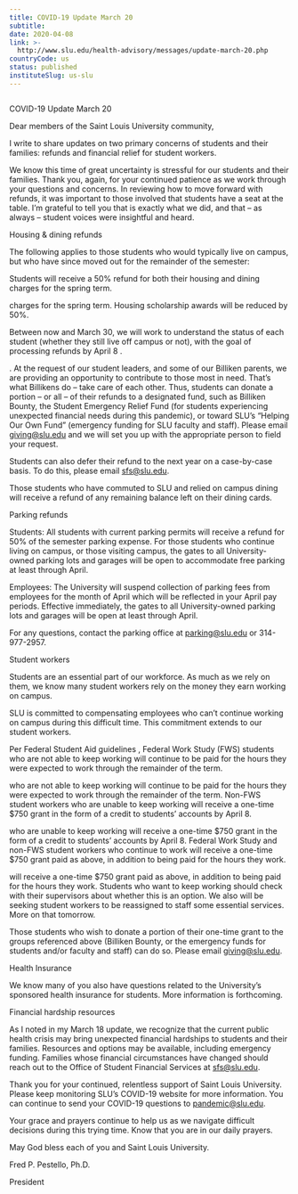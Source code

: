 ```yaml
---
title: COVID-19 Update March 20
subtitle: 
date: 2020-04-08
link: >-
  http://www.slu.edu/health-advisory/messages/update-march-20.php
countryCode: us
status: published
instituteSlug: us-slu
---
```

![]()

COVID-19 Update March 20

Dear members of the Saint Louis University community,

I write to share updates on two primary concerns of students and their families: refunds and financial relief for student workers.

We know this time of great uncertainty is stressful for our students and their families. Thank you, again, for your continued patience as we work through your questions and concerns. In reviewing how to move forward with refunds, it was important to those involved that students have a seat at the table. I’m grateful to tell you that is exactly what we did, and that – as always – student voices were insightful and heard.

Housing & dining refunds

The following applies to those students who would typically live on campus, but who have since moved out for the remainder of the semester:

Students will receive a 50% refund for both their housing and dining charges for the spring term.



charges for the spring term. Housing scholarship awards will be reduced by 50%.



Between now and March 30, we will work to understand the status of each student (whether they still live off campus or not), with the goal of processing refunds by April 8 .



. At the request of our student leaders, and some of our Billiken parents, we are providing an opportunity to contribute to those most in need. That’s what Billikens do – take care of each other. Thus, students can donate a portion – or all – of their refunds to a designated fund, such as Billiken Bounty, the Student Emergency Relief Fund (for students experiencing unexpected financial needs during this pandemic), or toward SLU’s “Helping Our Own Fund” (emergency funding for SLU faculty and staff). Please email giving@slu.edu and we will set you up with the appropriate person to field your request.



Students can also defer their refund to the next year on a case-by-case basis. To do this, please email sfs@slu.edu.

Those students who have commuted to SLU and relied on campus dining will receive a refund of any remaining balance left on their dining cards.

Parking refunds

Students: All students with current parking permits will receive a refund for 50% of the semester parking expense. For those students who continue living on campus, or those visiting campus, the gates to all University-owned parking lots and garages will be open to accommodate free parking at least through April.

Employees: The University will suspend collection of parking fees from employees for the month of April which will be reflected in your April pay periods. Effective immediately, the gates to all University-owned parking lots and garages will be open at least through April.

For any questions, contact the parking office at parking@slu.edu or 314-977-2957.

Student workers

Students are an essential part of our workforce. As much as we rely on them, we know many student workers rely on the money they earn working on campus.

SLU is committed to compensating employees who can’t continue working on campus during this difficult time. This commitment extends to our student workers.

Per Federal Student Aid guidelines , Federal Work Study (FWS) students who are not able to keep working will continue to be paid for the hours they were expected to work through the remainder of the term.



who are not able to keep working will continue to be paid for the hours they were expected to work through the remainder of the term. Non-FWS student workers who are unable to keep working will receive a one-time $750 grant in the form of a credit to students’ accounts by April 8.



who are unable to keep working will receive a one-time $750 grant in the form of a credit to students’ accounts by April 8. Federal Work Study and non-FWS student workers who continue to work will receive a one-time $750 grant paid as above, in addition to being paid for the hours they work.

will receive a one-time $750 grant paid as above, in addition to being paid for the hours they work. Students who want to keep working should check with their supervisors about whether this is an option. We also will be seeking student workers to be reassigned to staff some essential services. More on that tomorrow.

Those students who wish to donate a portion of their one-time grant to the groups referenced above (Billiken Bounty, or the emergency funds for students and/or faculty and staff) can do so. Please email giving@slu.edu.

Health Insurance

We know many of you also have questions related to the University’s sponsored health insurance for students. More information is forthcoming.

Financial hardship resources

As I noted in my March 18 update, we recognize that the current public health crisis may bring unexpected financial hardships to students and their families. Resources and options may be available, including emergency funding. Families whose financial circumstances have changed should reach out to the Office of Student Financial Services at sfs@slu.edu.

Thank you for your continued, relentless support of Saint Louis University. Please keep monitoring SLU’s COVID-19 website for more information. You can continue to send your COVID-19 questions to pandemic@slu.edu.

Your grace and prayers continue to help us as we navigate difficult decisions during this trying time. Know that you are in our daily prayers.

May God bless each of you and Saint Louis University.

Fred P. Pestello, Ph.D.

President